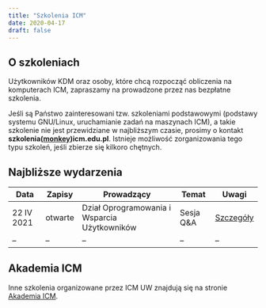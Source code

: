 ```yaml
---
title: "Szkolenia ICM"
date: 2020-04-17
draft: false
---
```


<!-- <Last revision: 2020-04-17 by M. Hermanowicz <m.hermanowicz@icm.edu.pl> -->

## O szkoleniach

Użytkowników KDM oraz osoby, które chcą rozpocząć obliczenia na komputerach ICM, zapraszamy na prowadzone przez nas bezpłatne szkolenia.

Jeśli są Państwo zainteresowani tzw. szkoleniami podstawowymi (podstawy systemu GNU/Linux, uruchamianie zadań na maszynach ICM), a takie szkolenie nie jest przewidziane w najbliższym czasie, prosimy o kontakt **szkolenia([monkey](https://en.wikipedia.org/wiki/At_sign#Names_in_other_languages))icm.edu.pl**. Istnieje możliwość zorganizowania tego typu szkoleń, jeśli zbierze się kilkoro chętnych.

## Najbliższe wydarzenia

Data           | Zapisy    | Prowadzący                     | Temat                                         | Uwagi
---------------|-----------|--------------------------------|-----------------------------------------------|-----
22 IV 2021     | otwarte   | Dział Oprogramowania i Wsparcia Użytkowników | Sesja Q&A                       | [Szczegóły](./sesja_qa.md)
–              | –         | –                              | –                                             | –



## Akademia ICM

Inne szkolenia organizowane przez ICM UW znajdują się na stronie [Akademia ICM](https://akademia.icm.edu.pl/archiwum-szkolen/).
